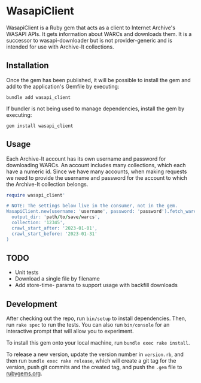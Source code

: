 # WasapiClient

WasapiClient is a Ruby gem that acts as a client to Internet Archive's WASAPI APIs. It gets information about WARCs and downloads them. It is a successor to wasapi-downloader but is not provider-generic and is intended for use with Archive-It collections. 

## Installation

Once the gem has been published, it will be possible to install the gem and add to the application's Gemfile by executing:

```
bundle add wasapi_client
```

If bundler is not being used to manage dependencies, install the gem by executing:

```
gem install wasapi_client
```

## Usage

Each Archive-It account has its own username and password for downloading WARCs. An account includes many collections, which each have a numeric id. Since we have many accounts, when making requests we need to provide the username and password for the account to which the Archive-It collection belongs. 

```ruby
require wasapi_client'

# NOTE: The settings below live in the consumer, not in the gem.
WasapiClient.new(username: 'username', password: 'password').fetch_warcs(
  output_dir: 'path/to/save/warcs',
  collection: '12345',
  crawl_start_after: '2023-01-01',
  crawl_start_before: '2023-01-31'
)
```

## TODO
* Unit tests
* Download a single file by filename
* Add store-time- params to support usage with backfill downloads


## Development

After checking out the repo, run `bin/setup` to install dependencies. Then, run `rake spec` to run the tests. You can also run `bin/console` for an interactive prompt that will allow you to experiment.

To install this gem onto your local machine, run `bundle exec rake install`. 

To release a new version, update the version number in `version.rb`, and then run `bundle exec rake release`, which will create a git tag for the version, push git commits and the created tag, and push the `.gem` file to [rubygems.org](https://rubygems.org).
